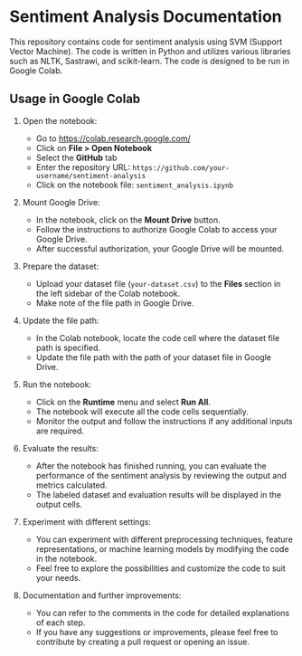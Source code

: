 # Sentiment Analysis Documentation

This repository contains code for sentiment analysis using SVM (Support Vector Machine). The code is written in Python and utilizes various libraries such as NLTK, Sastrawi, and scikit-learn. The code is designed to be run in Google Colab.

## Usage in Google Colab

1. Open the notebook:

   - Go to https://colab.research.google.com/
   - Click on **File > Open Notebook**
   - Select the **GitHub** tab
   - Enter the repository URL: `https://github.com/your-username/sentiment-analysis`
   - Click on the notebook file: `sentiment_analysis.ipynb`

2. Mount Google Drive:

   - In the notebook, click on the **Mount Drive** button.
   - Follow the instructions to authorize Google Colab to access your Google Drive.
   - After successful authorization, your Google Drive will be mounted.

3. Prepare the dataset:

   - Upload your dataset file (`your-dataset.csv`) to the **Files** section in the left sidebar of the Colab notebook.
   - Make note of the file path in Google Drive.

4. Update the file path:

   - In the Colab notebook, locate the code cell where the dataset file path is specified.
   - Update the file path with the path of your dataset file in Google Drive.

5. Run the notebook:

   - Click on the **Runtime** menu and select **Run All**.
   - The notebook will execute all the code cells sequentially.
   - Monitor the output and follow the instructions if any additional inputs are required.

6. Evaluate the results:

   - After the notebook has finished running, you can evaluate the performance of the sentiment analysis by reviewing the output and metrics calculated.
   - The labeled dataset and evaluation results will be displayed in the output cells.

7. Experiment with different settings:

   - You can experiment with different preprocessing techniques, feature representations, or machine learning models by modifying the code in the notebook.
   - Feel free to explore the possibilities and customize the code to suit your needs.

8. Documentation and further improvements:

   - You can refer to the comments in the code for detailed explanations of each step.
   - If you have any suggestions or improvements, please feel free to contribute by creating a pull request or opening an issue.
